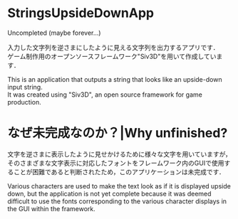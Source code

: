 # StringsUpsideDownApp
Uncompleted (maybe forever...)  
  
入力した文字列を逆さまにしたように見える文字列を出力するアプリです．  
ゲーム制作用のオープンソースフレームワーク"Siv3D"を用いて作成しています．  
  
This is an application that outputs a string that looks like an upside-down input string.  
It was created using "Siv3D", an open source framework for game production.  

# なぜ未完成なのか？|Why unfinished?
文字を逆さまに表示したように見せかけるために様々な文字を用いていますが，そのさまざまな文字表示に対応したフォントをフレームワーク内のGUIで使用することが困難であると判断されたため，このアプリケーションは未完成です．  
  
Various characters are used to make the text look as if it is displayed upside down, but the application is not yet complete because it was deemed difficult to use the fonts corresponding to the various character displays in the GUI within the framework.  
